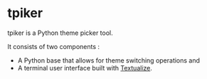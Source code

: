 # tpiker
tpiker is a Python theme picker tool.

It consists of two components :

- A Python base that allows for theme switching operations and
- A terminal user interface built with [Textualize](https://github.com/Textualize).


